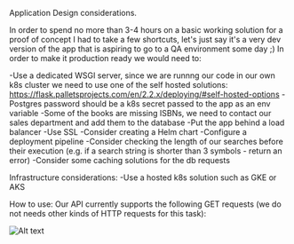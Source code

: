 Application Design considerations.

In order to spend no more than 3-4 hours on a basic working solution for a proof of concept I had to take a few shortcuts, let's just say it's a very dev version of the app that is aspiring to go to a QA environment some day ;)
In order to make it production ready we would need to:

-Use a dedicated WSGI server, since we are runnng our code in our own k8s cluster we need to use one of the self hosted solutions: https://flask.palletsprojects.com/en/2.2.x/deploying/#self-hosted-options
-Postgres password should be a k8s secret passed to the app as an env variable
-Some of the books are missing ISBNs, we need to contact our sales department and add them to the database
-Put the app behind a load balancer
-Use SSL
-Consider creating a Helm chart
-Configure a deployment pipeline 
-Consider checking the length of our searches before their execution (e.g. if a search string is shorter than 3 symbols - return an error)
-Consider some caching solutions for the db requests

Infrastructure considerations:
-Use a hosted k8s solution such as GKE or AKS

How to use:
Our API currently supports the following GET requests (we do not needs other kinds of HTTP requests for this task):

![Alt text](/screenshots/docker.jpeg?raw=true "Docker")
